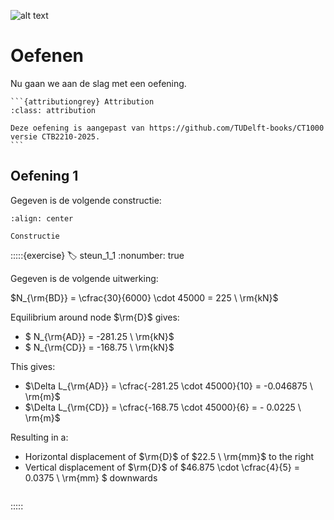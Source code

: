 ![alt text](image.png)


# Oefenen

Nu gaan we aan de slag met een oefening.

````{margin}
```{attributiongrey} Attribution
:class: attribution

Deze oefening is aangepast van https://github.com/TUDelft-books/CT1000 versie CTB2210-2025.
```
````

## Oefening 1

Gegeven is de volgende constructie:

```{figure} ./lesoefeningen_data/oefening_1.svg
:align: center

Constructie
```

:::::{exercise}
:label: steun_1_1
:nonumber: true

Gegeven is de volgende uitwerking:

$N_{\rm{BD}} = \cfrac{30}{6000} \cdot 45000 = 225 \ \rm{kN}$

Equilibrium around node $\rm{D}$ gives:
- $ N_{\rm{AD}} = -281.25 \ \rm{kN}$
- $ N_{\rm{CD}} = -168.75 \ \rm{kN}$

This gives:
- $\Delta L_{\rm{AD}} = \cfrac{-281.25 \cdot 45000}{10} = -0.046875 \ \rm{m}$
- $\Delta L_{\rm{CD}} = \cfrac{-168.75 \cdot 45000}{6} = - 0.0225 \ \rm{m}$

Resulting in a:
- Horizontal displacement of $\rm{D}$ of $22.5 \ \rm{mm}$ to the right
- Vertical displacement of $\rm{D}$ of $46.875 \cdot \cfrac{4}{5} = 0.0375 \ \rm{mm} $ downwards

```{h5p} https://tudelft.h5p.com/content/1292653910239346277/embed
```

:::::